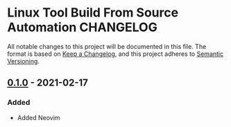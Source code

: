 # Linux Tool Build From Source Automation CHANGELOG

All notable changes to this project will be documented in this file.
The format is based on [Keep a Changelog](https://keepachangelog.com/en/1.0.0/),
and this project adheres to
[Semantic Versioning](https://semver.org/spec/v2.0.0.html).

## [0.1.0] - 2021-02-17

### Added

* Added Neovim

[0.1.0]: https://github.com/LinuxToolBuildFromSourceAutomation/compare/0.1.0...HEAD
